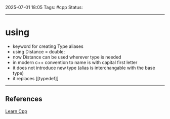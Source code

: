 2025-07-01 18:05
Tags: #cpp
Status:

---
# using
- keyword for creating Type aliases
- using Distance = double; 
- now Distance can be used wherever type is needed
- in modern c++ convention to name is with capital first letter
- it does not introduce new type (alias is interchangable with the base type)
- it replaces [[typedef]]


---
## References
[Learn Cpp](https://www.learncpp.com/cpp-tutorial/typedefs-and-type-aliases/)

